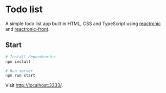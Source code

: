 # Todo list
 A simple todo list app built in HTML, CSS and TypeScript using [reactronic](https://github.com/nezaboodka/reactronic) and [reactronic-front](https://github.com/nezaboodka/reactronic-front).

## Start

```bash
# Install dependencies
npm install

# Run server
npm run start
```

Visit [http://localhost:3333/](http://localhost:3333/).
